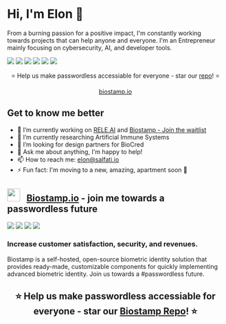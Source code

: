 # Hi, I'm Elon 👋

From a burning passion for a positive impact, I'm constantly working towards projects that can help anyone and everyone. I'm an Entrepreneur mainly focusing on cybersecurity, AI, and developer tools.

[<img src="https://img.shields.io/badge/github-%23333333.svg?&style=for-the-badge&logo=github&logoColor=white" />](https://github.com/elonsalfati)
[<img src="https://img.shields.io/badge/twitter-%231DA1F2.svg?&style=for-the-badge&logo=twitter&logoColor=white" />](https://twitter.com/elonsalfati)
[<img src="https://img.shields.io/badge/linkedin-%230077B5.svg?&style=for-the-badge&logo=linkedin&logoColor=white" />](https://www.linkedin.com/in/elonsalfati)
[<img src="https://img.shields.io/badge/gmail-%23c14438.svg?&style=for-the-badge&logo=gmail&logoColor=white" />](mailto:elon@salfati.io)
[<img src="https://img.shields.io/badge/DEV.TO-%230A0A0A.svg?&style=for-the-badge&logo=dev-dot-to&logoColor=white" />](https://dev.to/elonsalfati)
[<img src="https://img.shields.io/badge/buymeacoffee-%23FCDD00.svg?&style=for-the-badge&logo=buymeacoffee&logoColor=white" />](https://www.buymeacoffee.com/elonsalfati)

<div align="center">
  
  ⭐️ Help us make passwordless accessiable for everyone - star our [repo](https://github.com/biostamp/biostamp)! ⭐️

  [biostamp.io](https://biostamp.io)

</div>


## Get to know me better
- 🔭 I’m currently working on [RELE.AI](https://rele.ai) and [Biostamp - Join the waitlist](https://share-eu1.hsforms.com/1sUdHi1sqSUmwKaS9BuXfmgew3dz)
- 🌱 I’m currently researching Artificial Immune Systems
- 🤔 I’m looking for design partners for BioCred
- 💬 Ask me about anything, I'm happy to help!
- 📫 How to reach me: elon@salfati.io
- ⚡ Fun fact: I'm moving to a new, amazing, apartment soon 🤩

## <img src="https://biostamp.io/favicon.svg" width="30px" /> &nbsp; [Biostamp.io](https://biostamp.io) - join me towards a passwordless future
[<img src="https://img.shields.io/badge/github-%23333333.svg?&style=for-the-badge&logo=github&logoColor=white" />](https://github.com/biostamp/biostamp)
[<img src="https://img.shields.io/badge/twitter-%231DA1F2.svg?&style=for-the-badge&logo=twitter&logoColor=white" />](https://twitter.com/biostamp_io)
[<img src="https://img.shields.io/badge/biostamp-%23FFD369.svg?&style=for-the-badge&logo=website&logoColor=white" />](https://biostamp.io)
[<img src="https://img.shields.io/badge/join the waitlist-%23FFD369.svg?&style=for-the-badge&logo=website&logoColor=white" />](https://share-eu1.hsforms.com/1sUdHi1sqSUmwKaS9BuXfmgew3dz)

### Increase customer satisfaction, security, and revenues.

Biostamp is a self-hosted, open-source biometric identity solution that provides ready-made, customizable components for quickly implementing advanced biometric identity. Join us towards a #passwordless future.

<h2 align="center">
  ⭐️ Help us make passwordless accessiable for everyone - star our <a href="https://github.com/biostamp/biostamp">Biostamp Repo</a>! ⭐️
 </h2>

<!--

<div align="center">
  <img width="55%" alt="elonsalfati's github stats" src="https://github-readme-stats.vercel.app/api?username=elonsalfati&show_icons=true&hide_border=true" />
</div>

<p align="center"> 
  Visitor count<br>
  <img src="https://profile-counter.glitch.me/elonsalfati/count.svg" />
</p>

<p align="center">
  <b>Thanks For Visiting My Profile ❤️</b>
</p>

-->
